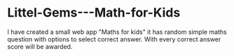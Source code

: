 # Littel-Gems---Math-for-Kids
I have created a small web app "Maths for kids" it has random simple maths question with options to select correct answer. With every correct answer score will be awarded.
